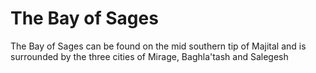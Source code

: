 The Bay of Sages
======
The Bay of Sages can be found on the mid southern tip of Majital and is surrounded by the three cities of Mirage, Baghla'tash and Salegesh